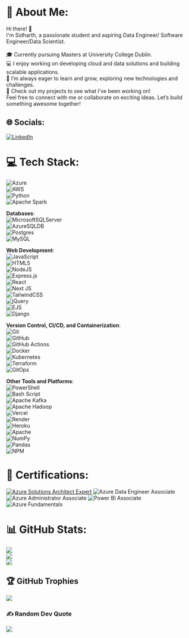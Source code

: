 # 💫 About Me:
Hi there! 👋<br>I'm Sidharth, a passionate student and aspiring Data Engineer/ Software Engineer/Data Scientist.<br><br>🎓 Currently pursuing Masters at University College Dublin.<br>💻 I enjoy working on developing cloud and data solutions and building scalable applications.<br>🌱 I’m always eager to learn and grow, exploring new technologies and challenges.<br>🚀 Check out my projects to see what I’ve been working on!<br>Feel free to connect with me or collaborate on exciting ideas. Let’s build something awesome together!


## 🌐 Socials:
[![LinkedIn](https://img.shields.io/badge/LinkedIn-%230077B5.svg?logo=linkedin&logoColor=white)](https://linkedin.com/in/https://www.linkedin.com/in/sidharth-nair-2000-/) 

# 💻 Tech Stack:
![Azure](https://img.shields.io/badge/azure-%230072C6.svg?style=for-the-badge&logo=microsoftazure&logoColor=white)  
![AWS](https://img.shields.io/badge/AWS-%23FF9900.svg?style=for-the-badge&logo=amazon-aws&logoColor=white)  
![Python](https://img.shields.io/badge/python-3670A0?style=for-the-badge&logo=python&logoColor=ffdd54)  
![Apache Spark](https://img.shields.io/badge/Apache%20Spark-FDEE21?style=for-the-badge&logo=apachespark&logoColor=black)  

**Databases**:  
![MicrosoftSQLServer](https://img.shields.io/badge/Microsoft%20SQL%20Server-CC2927?style=for-the-badge&logo=microsoft%20sql%20server&logoColor=white)  
![AzureSQLDB](https://img.shields.io/badge/azure%20sql%20db-%230072C6.svg?style=for-the-badge&logo=microsoftazure&logoColor=white)  
![Postgres](https://img.shields.io/badge/postgres-%23316192.svg?style=for-the-badge&logo=postgresql&logoColor=white)  
![MySQL](https://img.shields.io/badge/mysql-4479A1.svg?style=for-the-badge&logo=mysql&logoColor=white)  

**Web Development**:  
![JavaScript](https://img.shields.io/badge/javascript-%23323330.svg?style=for-the-badge&logo=javascript&logoColor=%23F7DF1E)  
![HTML5](https://img.shields.io/badge/html5-%23E34F26.svg?style=for-the-badge&logo=html5&logoColor=white)  
![NodeJS](https://img.shields.io/badge/node.js-6DA55F?style=for-the-badge&logo=node.js&logoColor=white)  
![Express.js](https://img.shields.io/badge/express.js-%23404d59.svg?style=for-the-badge&logo=express&logoColor=%2361DAFB)  
![React](https://img.shields.io/badge/react-%2320232a.svg?style=for-the-badge&logo=react&logoColor=%2361DAFB)  
![Next JS](https://img.shields.io/badge/Next-black?style=for-the-badge&logo=next.js&logoColor=white)  
![TailwindCSS](https://img.shields.io/badge/tailwindcss-%2338B2AC.svg?style=for-the-badge&logo=tailwind-css&logoColor=white)  
![jQuery](https://img.shields.io/badge/jquery-%230769AD.svg?style=for-the-badge&logo=jquery&logoColor=white)  
![EJS](https://img.shields.io/badge/ejs-%23B4CA65.svg?style=for-the-badge&logo=ejs&logoColor=black)  
![Django](https://img.shields.io/badge/django-%23092E20.svg?style=for-the-badge&logo=django&logoColor=white)  

**Version Control, CI/CD, and Containerization**:  
![Git](https://img.shields.io/badge/git-%23F05033.svg?style=for-the-badge&logo=git&logoColor=white)  
![GitHub](https://img.shields.io/badge/github-%23121011.svg?style=for-the-badge&logo=github&logoColor=white)  
![GitHub Actions](https://img.shields.io/badge/github%20actions-%232671E5.svg?style=for-the-badge&logo=githubactions&logoColor=white)  
![Docker](https://img.shields.io/badge/docker-%230db7ed.svg?style=for-the-badge&logo=docker&logoColor=white)  
![Kubernetes](https://img.shields.io/badge/kubernetes-%23326ce5.svg?style=for-the-badge&logo=kubernetes&logoColor=white)  
![Terraform](https://img.shields.io/badge/terraform-%235835CC.svg?style=for-the-badge&logo=terraform&logoColor=white)  
![GitOps](https://img.shields.io/badge/gitops-%23407891.svg?style=for-the-badge&logo=git&logoColor=white)  

**Other Tools and Platforms**:  
![PowerShell](https://img.shields.io/badge/PowerShell-%235391FE.svg?style=for-the-badge&logo=powershell&logoColor=white)  
![Bash Script](https://img.shields.io/badge/bash_script-%23121011.svg?style=for-the-badge&logo=gnu-bash&logoColor=white)  
![Apache Kafka](https://img.shields.io/badge/Apache%20Kafka-000?style=for-the-badge&logo=apachekafka)  
![Apache Hadoop](https://img.shields.io/badge/Apache%20Hadoop-66CCFF?style=for-the-badge&logo=apachehadoop&logoColor=black)  
![Vercel](https://img.shields.io/badge/vercel-%23000000.svg?style=for-the-badge&logo=vercel&logoColor=white)  
![Render](https://img.shields.io/badge/Render-%46E3B7.svg?style=for-the-badge&logo=render&logoColor=white)  
![Heroku](https://img.shields.io/badge/heroku-%23430098.svg?style=for-the-badge&logo=heroku&logoColor=white)  
![Apache](https://img.shields.io/badge/apache-%23D42029.svg?style=for-the-badge&logo=apache&logoColor=white)  
![NumPy](https://img.shields.io/badge/numpy-%23013243.svg?style=for-the-badge&logo=numpy&logoColor=white)  
![Pandas](https://img.shields.io/badge/pandas-%23150458.svg?style=for-the-badge&logo=pandas&logoColor=white)  
![NPM](https://img.shields.io/badge/NPM-%23CB3837.svg?style=for-the-badge&logo=npm&logoColor=white)  

# 🏅 Certifications:

[![Azure Solutions Architect Expert](https://img.shields.io/badge/Cert-Azure%20Solutions%20Architect%20Expert-blue?style=for-the-badge)](https://learn.microsoft.com/api/credentials/share/en-us/SidharthNair-5309/4D9D57D4D64F44DE?sharingId=C7599FA2EF5A28FC)
![Azure Data Engineer Associate](https://img.shields.io/badge/Cert-Azure%20Data%20Engineer%20DP--203-blue?style=for-the-badge)
![Azure Administrator Associate](https://img.shields.io/badge/Cert-Azure%20Administrator%20AZ--104-blue?style=for-the-badge)
![Power BI Associate](https://img.shields.io/badge/Cert-Power%20BI%20Associate-blue?style=for-the-badge)
![Azure Fundamentals](https://img.shields.io/badge/Cert-Azure%20Fundamentals%20AZ--900-blue?style=for-the-badge)




 
 

# 📊 GitHub Stats:
![](https://github-readme-stats.vercel.app/api?username=sidnair2000&theme=dark&hide_border=false&include_all_commits=false&count_private=false)<br/>
![](https://github-readme-streak-stats.herokuapp.com/?user=sidnair2000&theme=dark&hide_border=false)<br/>
![](https://github-readme-stats.vercel.app/api/top-langs/?username=sidnair2000&theme=dark&hide_border=false&include_all_commits=false&count_private=false&layout=compact)

## 🏆 GitHub Trophies
![](https://github-profile-trophy.vercel.app/?username=sidnair2000&theme=radical&no-frame=false&no-bg=true&margin-w=4)

### ✍️ Random Dev Quote
![](https://quotes-github-readme.vercel.app/api?type=horizontal&theme=radical)

<!-- Proudly created with GPRM ( https://gprm.itsvg.in ) -->
